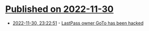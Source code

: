 # [Published on 2022-11-30](index.md)

* [2022-11-30, 23:22:51](https://news.ycombinator.com/item?id=33809508) - [LastPass owner GoTo has been hacked](https://www.goto.com/blog/our-response-to-a-recent-security-incident)
